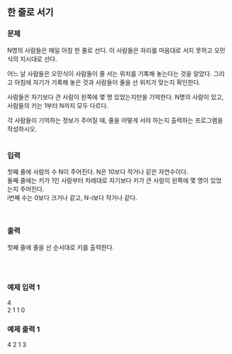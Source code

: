 ## 한 줄로 서기   



### 문제
N명의 사람들은 매일 아침 한 줄로 선다. 이 사람들은 자리를 마음대로 서지 못하고 오민식의 지시대로 선다.  


어느 날 사람들은 오민식이 사람들이 줄 서는 위치를 기록해 놓는다는 것을 알았다. 그리고 아침에 자기가 기록해 놓은 것과 사람들이 줄을 선 위치가 맞는지 확인한다.

사람들은 자기보다 큰 사람이 왼쪽에 몇 명 있었는지만을 기억한다. N명의 사람이 있고, 사람들의 키는 1부터 N까지 모두 다르다.

각 사람들이 기억하는 정보가 주어질 때, 줄을 어떻게 서야 하는지 출력하는 프로그램을 작성하시오.
<br>

#

### 입력
첫째 줄에 사람의 수 N이 주어진다. N은 10보다 작거나 같은 자연수이다.  
 둘째 줄에는 키가 1인 사람부터 차례대로 자기보다 키가 큰 사람이 왼쪽에 몇 명이 있었는지 주어진다.  
  i번째 수는 0보다 크거나 같고, N-i보다 작거나 같다.

<br>

### 출력
첫째 줄에 줄을 선 순서대로 키를 출력한다.  

<br>

#


### 예제 입력 1
4  
2 1 1 0    

### 예제 출력 1
4 2 1 3